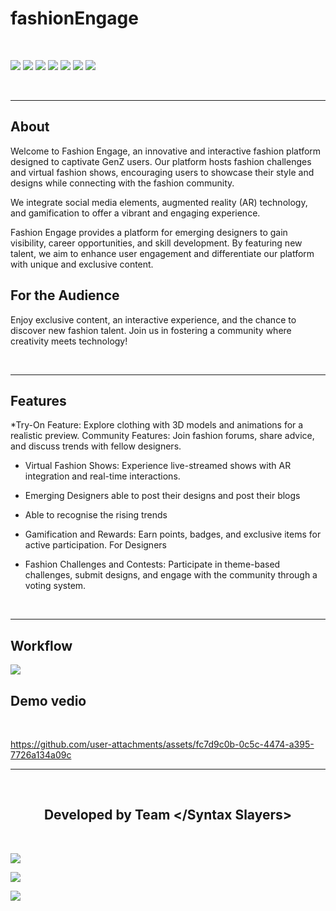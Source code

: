 

<h1>fashionEngage</h1>



<br>

[![](https://img.shields.io/badge/Made_with-react-green?style=for-the-badge&logo=react)](https://reactnative.dev/)
[![](https://img.shields.io/badge/Made_with-NodeJs-green?style=for-the-badge&logo=npm)](https://nodejs.org/en/)
[![](https://img.shields.io/badge/Made_with-HTML-green?style=for-the-badge&logo=HTML5)](https://html.com/)
[![](https://img.shields.io/badge/Made_with-CSS-green?style=for-the-badge&logo=CSS3)](https://www.w3.org/Style/CSS/Overview.en.html)
[![](https://img.shields.io/badge/Made_with-JavaScript-green?style=for-the-badge&logo=javaScript)](https://www.javascript.com/)
[![](https://img.shields.io/badge/Made_with-Opencv-green?style=for-the-badge&logo=opencv)](https://opencv.org)
[![](https://img.shields.io/badge/Made_with-Python-green?style=for-the-badge&logo=python)](https://www.python.org)


</br>



---
<h2><strong>About</h2></strong>
<p>Welcome to Fashion Engage, an innovative and interactive fashion platform designed to captivate GenZ users. Our platform hosts fashion challenges and virtual fashion shows, encouraging users to showcase their style and designs while connecting with the fashion community.  </p>

<p>We integrate social media elements, augmented reality (AR) technology, and gamification to offer a vibrant and engaging experience.
  </p>


<p>Fashion Engage provides a platform for emerging designers to gain visibility, career opportunities, and skill development. By featuring new talent, we aim to enhance user engagement and differentiate our platform with unique and exclusive content.   
</p>
<h2>For the Audience</h2>
<p>Enjoy exclusive content, an interactive experience, and the chance to discover new fashion talent. Join us in fostering a community where creativity meets technology!
</p>

<br>

---

<h2><strong>Features</h2></strong>

*Try-On Feature: Explore clothing with 3D models and animations for a realistic preview.
Community Features: Join fashion forums, share advice, and discuss trends with fellow designers.

* Virtual Fashion Shows: Experience live-streamed shows with AR integration and real-time interactions.

* Emerging Designers able to post their designs and post their blogs

* Able to recognise the rising trends
  
* Gamification and Rewards: Earn points, badges, and exclusive items for active participation.
For Designers

*  Fashion Challenges and Contests: Participate in theme-based challenges, submit designs, and engage with the community through a voting system.
  

<br>

---

<h2><strong>Workflow</h2></strong>
<img src="https://github.com/user-attachments/assets/b8885888-69bb-4ff7-ab86-cac3d8541f69">

 <br>

<h2><strong>Demo vedio</strong></h2>
<br>

https://github.com/user-attachments/assets/fc7d9c0b-0c5c-4474-a395-7726a134a09c






---



<br>
<h2 align="center"><b>Developed by Team &lt&#47Syntax Slayers&gt</b></h2><br>


[![](https://img.shields.io/badge/LinkedIn-Isha_Nanda-blue?style=for-the-badge&logo=linkedin)](https://www.linkedin.com/in/isha-nanda-a3a531257/)

[![](https://img.shields.io/badge/LinkedIn-Ayushi_Maurya-blue?style=for-the-badge&logo=linkedin)](https://www.linkedin.com/in/ayushi-maurya-b86253285/)

[![](https://img.shields.io/badge/LinkedIn-Shreya-blue?style=for-the-badge&logo=linkedin)](https://www.linkedin.com/in/shreya-thakur-3698382a7/)
 




